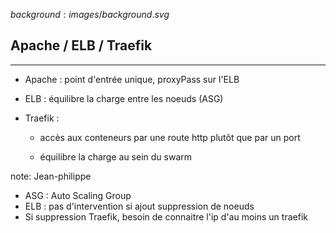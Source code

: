 $background:images/background.svg$
## Apache / ELB / Traefik
---
* Apache : point d'entrée unique, proxyPass sur l'ELB

* ELB : équilibre la charge entre les noeuds (ASG)

* Traefik : 
  * accès aux conteneurs par une route http plutôt que par un port

  * équilibre la charge au sein du swarm


note: Jean-philippe
- ASG : Auto Scaling Group
- ELB : pas d'intervention si ajout suppression de noeuds
- Si suppression Traefik, besoin de connaitre l'ip d'au moins un traefik
